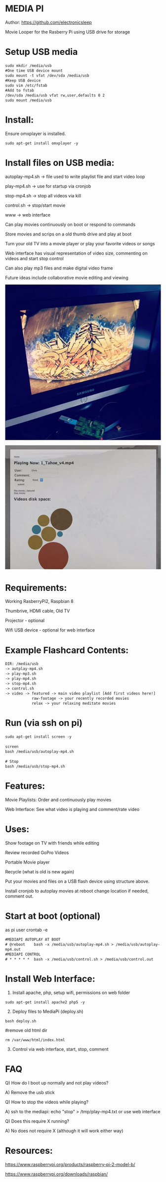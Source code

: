 MEDIA PI
========

Author: https://github.com/electronicsleep

Movie Looper for the Rasberry Pi using USB drive for storage

# Setup USB media

```
sudo mkdir /media/usb
#One time USB device mount
sudo mount -t vfat /dev/sda /media/usb
#Keep USB device
sudo vim /etc/fstab
#Add to fstab
/dev/sda /media/usb vfat rw,user,defaults 0 2
sudo mount /media/usb
```

# Install:

Ensure omxplayer is installed.

```
sudo apt-get install omxplayer -y
```

# Install files on USB media:

autoplay-mp4.sh -> file used to write playlist file and start video loop

play-mp4.sh -> use for startup via cronjob

stop-mp4.sh -> stop all videos via kill

control.sh -> stop/start movie

www -> web interface


Can play movies continuously on boot or respond to commands

Store movies and scrips on a old thumb drive and play at boot

Turn your old TV into a movie player or play your favorite videos or songs

Web interface has visual representation of video size, commenting on videos and start stop control

Can also play mp3 files and  make digital video frame

Future ideas include collaborative movie editing and viewing

![Alt text](screenshot.jpg?raw=true "ScreenShot")

![Alt text](screenshot-web.jpg?raw=true "ScreenShot Web Interface")

# Requirements:

Working RasberryPi2, Raspbian 8

Thumbrive, HDMI cable, Old TV

Projector - optional

Wifi USB device - optional for web interface


# Example Flashcard Contents:

```
DIR: /media/usb
-> autplay-mp4.sh
-> play-mp3.sh
-> play-mp4.sh
-> stop-mp4.sh
-> control.sh
-> video -> featured -> main video playlist [Add first videos here!]
            raw-footage -> your recently recorded movies
            relax -> your relaxing meditate movies
```

# Run (via ssh on pi)

```
sudo apt-get install screen -y

screen
bash /media/usb/autoplay-mp4.sh

# Stop
bash /media/usb/stop-mp4.sh
```

# Features:

Movie Playlists: Order and continuously play movies

Web Interface: See what video is playing and comment/rate video

# Uses:

Show footage on TV with friends while editing

Review recorded GoPro Videos

Portable Movie player

Recycle (what is old is new again)

Put your movies and files on a USB flash device using structure above.

Install cronjob to autoplay movies at reboot change location if needed, comment out.

# Start at boot (optional)

as pi user
crontab -e

```
#MEDIAPI AUTOPLAY AT BOOT
# @reboot    bash -x /media/usb/autoplay-mp4.sh > /media/usb/autoplay-mp4.out 
#MEDIAPI CONTROL
# * * * * *  bash -x /media/usb/control.sh > /media/usb/control.out
```

# Install Web Interface:

1. Install apache, php, setup wifi, permissions on web folder

```
sudo apt-get install apache2 php5 -y
```

2. Deploy files to MediaPi (deploy.sh)

```
bash deploy.sh
```

#remove old html dir

```
rm /var/www/html/index.html
```

3. Control via web interface, start, stop, comment

# FAQ

Q) How do I boot up normally and not play videos?

A) Remove the usb stick

Q) How to stop the videos while playing?

A) ssh to the mediapi: echo "stop" > /tmp/play-mp4.txt or use web interface

Q) Does this require X running?

A) No does not require X (although it will work either way)


# Resources:

https://www.raspberrypi.org/products/raspberry-pi-2-model-b/

https://www.raspberrypi.org/downloads/raspbian/

